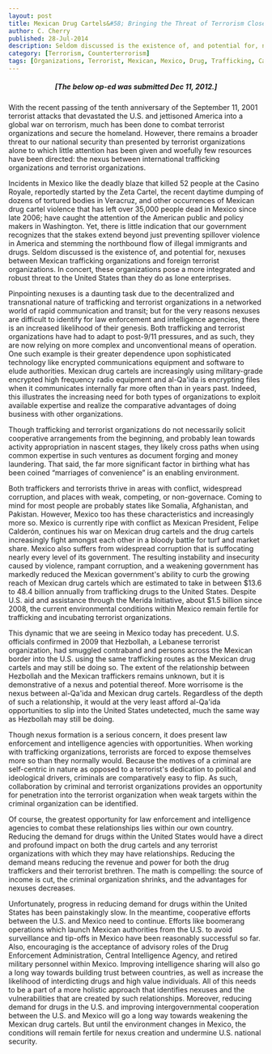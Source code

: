 ```yaml
---
layout: post
title: Mexican Drug Cartels&#58; Bringing the Threat of Terrorism Closer to Home
author: C. Cherry
published: 28-Jul-2014
description: Seldom discussed is the existence of, and potential for, nexuses between Mexican trafficking organizations and foreign terrorist organizations. In concert, these organizations pose a more integrated and robust threat to the United States than they do as lone enterprises.
category: [Terrorism, Counterterrorism]
tags: [Organizations, Terrorist, Mexican, Mexico, Drug, Trafficking, Cartels, Nexus]
---
```


##### <center><strong>[The below op-ed was submitted Dec 11, 2012.]</strong></center> #####

With the recent passing of the tenth anniversary of the September 11, 2001 terrorist attacks that devastated the U.S. and jettisoned America into a global war on terrorism, much has been done to combat terrorist organizations and secure the homeland. However, there remains a broader threat to our national security than presented by terrorist organizations alone to which little attention has been given and woefully few resources have been directed: the nexus between international trafficking organizations and terrorist organizations.

Incidents in Mexico like the deadly blaze that killed 52 people at the Casino Royale, reportedly started by the Zeta Cartel, the recent daytime dumping of dozens of tortured bodies in Veracruz, and other occurrences of Mexican drug cartel violence that has left over 35,000 people dead in Mexico since late 2006; have caught the attention of the American public and policy makers in Washington. Yet, there is little indication that our government recognizes that the stakes extend beyond just preventing spillover violence in America and stemming the northbound flow of illegal immigrants and drugs. Seldom discussed is the existence of, and potential for, nexuses between Mexican trafficking organizations and foreign terrorist organizations. In concert, these organizations pose a more integrated and robust threat to the United States than they do as lone enterprises.

Pinpointing nexuses is a daunting task due to the decentralized and transnational nature of trafficking and terrorist organizations in a networked world of rapid communication and transit; but for the very reasons nexuses are difficult to identify for law enforcement and intelligence agencies, there is an increased likelihood of their genesis. Both trafficking and terrorist organizations have had to adapt to post-9/11 pressures, and as such, they are now relying on more complex and unconventional means of operation. One such example is their greater dependence upon sophisticated technology like encrypted communications equipment and software to elude authorities. Mexican drug cartels are increasingly using military-grade encrypted high frequency radio equipment and al-Qa'ida is encrypting files when it communicates internally far more often than in years past. Indeed, this illustrates the increasing need for both types of organizations to exploit available expertise and realize the comparative advantages of doing business with other organizations.

Though trafficking and terrorist organizations do not necessarily solicit cooperative arrangements from the beginning, and probably lean towards activity appropriation in nascent stages, they likely cross paths when using common expertise in such ventures as document forging and money laundering. That said, the far more significant factor in birthing what has been coined “marriages of convenience” is an enabling environment.

Both traffickers and terrorists thrive in areas with conflict, widespread corruption, and places with weak, competing, or non-governace. Coming to mind for most people are probably states like Somalia, Afghanistan, and Pakistan. However, Mexico too has these characteristics and increasingly more so. Mexico is currently ripe with conflict as Mexican President, Felipe Calderón, continues his war on Mexican drug cartels and the drug cartels increasingly fight amongst each other in a bloody battle for turf and market share. Mexico also suffers from widespread corruption that is suffocating nearly every level of its government. The resulting instability and insecurity caused by violence, rampant corruption, and a weakening government has markedly reduced the Mexican government's ability to curb the growing reach of Mexican drug cartels which are estimated to take in between $13.6 to 48.4 billion annually from trafficking drugs to the United States. Despite U.S. aid and assistance through the Merida Initiative, about $1.5 billion since 2008, the current environmental conditions within Mexico remain fertile for trafficking and incubating terrorist organizations.

This dynamic that we are seeing in Mexico today has precedent. U.S. officials confirmed in 2009 that Hezbollah, a Lebanese terrorist organization, had smuggled contraband and persons across the Mexican border into the U.S. using the same trafficking routes as the Mexican drug cartels and may still be doing so. The extent of the relationship between Hezbollah and the Mexican traffickers remains unknown, but it is demonstrative of a nexus and potential thereof. More worrisome is the nexus between al-Qa'ida and Mexican drug cartels. Regardless of the depth of such a relationship, it would at the very least afford al-Qa'ida opportunities to slip into the United States undetected, much the same way as Hezbollah may still be doing.

Though nexus formation is a serious concern, it does present law enforcement and intelligence agencies with opportunities. When working with trafficking organizations, terrorists are forced to expose themselves more so than they normally would. Because the motives of a criminal are self-centric in nature as opposed to a terrorist's dedication to political and ideological drivers, criminals are comparatively easy to flip. As such, collaboration by criminal and terrorist organizations provides an opportunity for penetration into the terrorist organization when weak targets within the criminal organization can be identified.

Of course, the greatest opportunity for law enforcement and intelligence agencies to combat these relationships lies within our own country. Reducing the demand for drugs within the United States would have a direct and profound impact on both the drug cartels and any terrorist organizations with which they may have relationships. Reducing the demand means reducing the revenue and power for both the drug traffickers and their terrorist brethren. The math is compelling: the source of income is cut, the criminal organization shrinks, and the advantages for nexuses decreases.

Unfortunately, progress in reducing demand for drugs within the United States has been painstakingly slow. In the meantime, cooperative efforts between the U.S. and Mexico need to continue. Efforts like boomerang operations which launch Mexican authorities from the U.S. to avoid surveillance and tip-offs in Mexico have been reasonably successful so far. Also, encouraging is the acceptance of advisory roles of the Drug Enforcement Administration, Central Intelligence Agency, and retired military personnel within Mexico. Improving intelligence sharing will also go a long way towards building trust between countries, as well as increase the likelihood of interdicting drugs and high value individuals. All of this needs to be a part of a more holistic approach that identifies nexuses and the vulnerabilities that are created by such relationships. Moreover, reducing demand for drugs in the U.S. and improving intergovernmental cooperation between the U.S. and Mexico will go a long way towards weakening the Mexican drug cartels. But until the environment changes in Mexico, the conditions will remain fertile for nexus creation and undermine U.S. national security.
